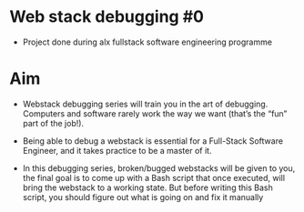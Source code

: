 # Web stack debugging #0
- Project done during alx fullstack software engineering programme
# Aim
- Webstack debugging series will train you in the art of debugging. Computers and software rarely work the way we want (that’s the “fun” part of the job!).

- Being able to debug a webstack is essential for a Full-Stack Software Engineer, and it takes practice to be a master of it.

- In this debugging series, broken/bugged webstacks will be given to you, the final goal is to come up with a Bash script that once executed, will bring the webstack to a working state. But before writing this Bash script, you should figure out what is going on and fix it manually
